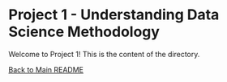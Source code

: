 # Project 1 - Understanding Data Science Methodology

Welcome to Project 1! This is the content of the directory.

[Back to Main README](../README.md)
